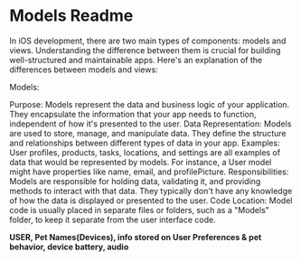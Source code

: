 #  Models Readme

In iOS development, there are two main types of components: models and views. Understanding the difference between them is crucial for building well-structured and maintainable apps. Here's an explanation of the differences between models and views:

Models:

Purpose: Models represent the data and business logic of your application. They encapsulate the information that your app needs to function, independent of how it's presented to the user.
Data Representation: Models are used to store, manage, and manipulate data. They define the structure and relationships between different types of data in your app.
Examples: User profiles, products, tasks, locations, and settings are all examples of data that would be represented by models. For instance, a User model might have properties like name, email, and profilePicture.
Responsibilities: Models are responsible for holding data, validating it, and providing methods to interact with that data. They typically don't have any knowledge of how the data is displayed or presented to the user.
Code Location: Model code is usually placed in separate files or folders, such as a "Models" folder, to keep it separate from the user interface code.

**USER, Pet Names(Devices), info stored on User Preferences & pet behavior, device battery, audio**


